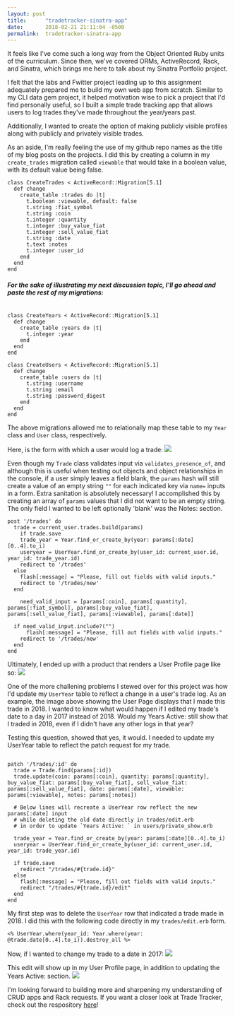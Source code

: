 ```yaml
---
layout: post
title:      "tradetracker-sinatra-app"
date:       2018-02-21 21:11:04 -0500
permalink:  tradetracker-sinatra-app
---
```


It feels like I've come such a long way from the Object Oriented Ruby units of the curriculum. Since then, we've covered ORMs, ActiveRecord, Rack, and Sinatra, which brings me here to talk about my Sinatra Portfolio project.

I felt that the labs and Fwitter project leading up to this assignment adequately prepared me to build my own web app from scratch. Similar to my CLI data gem project, it helped motivation wise to pick a project that I'd find personally useful, so I built a simple trade tracking app that allows users to log trades they've made throughout the year/years past.

Additionally, I wanted to create the option of making publicly visible profiles along with publicly and privately visible trades.

As an aside, I'm really feeling the use of my github repo names as the title of my blog posts on the projects. I did this by creating a column in my `create_trades` migration called `viewable` that would take in a boolean value, with its default value being false.

```
class CreateTrades < ActiveRecord::Migration[5.1]
  def change
    create_table :trades do |t|
      t.boolean :viewable, default: false
      t.string :fiat_symbol
      t.string :coin
      t.integer :quantity
      t.integer :buy_value_fiat
      t.integer :sell_value_fiat
      t.string :date
      t.text :notes
      t.integer :user_id
    end
  end
end

```

##### For the sake of illustrating my next discussion topic, I'll go ahead and paste the rest of my migrations:

```

class CreateYears < ActiveRecord::Migration[5.1]
  def change
    create_table :years do |t|
      t.integer :year
    end
  end
end

class CreateUsers < ActiveRecord::Migration[5.1]
  def change
    create_table :users do |t|
      t.string :username
      t.string :email
      t.string :password_digest
    end
  end
end

```

The above migrations allowed me to relationally map these table to my `Year` class and `User` class, respectively.

Here, is the form with which a user would log a trade:
![](https://imgur.com/CGLa6vX)

Even though my `Trade` class validates input via `validates_presence_of`, and although this is useful when testing out objects and object relationships in the console, if a user simply leaves a field blank, the `params` hash will still create a value of an empty string `""` for each indicated key via `name=` inputs in a form. Extra sanitation is absolutely necessary! I accomplished this by creating an array of `params` values that I did not want to be an empty string. The only field I wanted to be left optionally 'blank' was the Notes: section.

```
post '/trades' do
  trade = current_user.trades.build(params)
	if trade.save
    trade_year = Year.find_or_create_by(year: params[:date][0..4].to_i)
    useryear = UserYear.find_or_create_by(user_id: current_user.id, year_id: trade_year.id)
    redirect to '/trades'
  else
    flash[:message] = "Please, fill out fields with valid inputs."
    redirect to '/trades/new'
  end
	
	need_valid_input = [params[:coin], params[:quantity], params[:fiat_symbol], params[:buy_value_fiat], params[:sell_value_fiat], params[:viewable], params[:date]]

  if need_valid_input.include?("")
	  flash[:message] = "Please, fill out fields with valid inputs."
    redirect to '/trades/new'
  end
end

```

Ultimately, I ended up with a product that renders a User Profile page like so:
![](https://i.imgur.com/kv8vTxD.png)

One of the more challening problems I stewed over for this project was how I'd update my `UserYear` table to reflect a change in a user's trade log. As an example, the image above showing the User Page displays that I made this trade in 2018. I wanted to know what would happen if I edited my trade's date to a day in 2017 instead of 2018. Would my Years Active: still show that I traded in 2018, even if I didn't have any other logs in that year?

Testing this question, showed that yes, it would. I needed to update my UserYear table to reflect the patch request for my trade.

```

patch '/trades/:id' do
  trade = Trade.find(params[:id])
  trade.update(coin: params[:coin], quantity: params[:quantity], buy_value_fiat: params[:buy_value_fiat], sell_value_fiat: params[:sell_value_fiat], date: params[:date], viewable: params[:viewable], notes: params[:notes])
	
  # Below lines will recreate a UserYear row reflect the new params[:date] input
  # while deleting the old date directly in trades/edit.erb
  # in order to update `Years Active: ` in users/private_show.erb

  trade_year = Year.find_or_create_by(year: params[:date][0..4].to_i)
  useryear = UserYear.find_or_create_by(user_id: current_user.id, year_id: trade_year.id)

  if trade.save
    redirect "/trades/#{trade.id}"
  else
    flash[:message] = "Please, fill out fields with valid inputs."
    redirect "/trades/#{trade.id}/edit"
  end
end

```


My first step was to delete the `UserYear` row that indicated a trade made in 2018. I did this with the following code directly in my `trades/edit.erb` form.

```
<% UserYear.where(year_id: Year.where(year: @trade.date[0..4].to_i)).destroy_all %>
```

Now, if I wanted to change my trade to a date in 2017:
![](https://i.imgur.com/TYsTk1l.png)

This edit will show up in my User Profile page, in addition to updating the Years Active: section.
![](https://i.imgur.com/ME6mRIj.png)

I'm looking forward to building more and sharpening my understanding of CRUD apps and Rack requests. If you want a closer look at Trade Tracker, check out the respository [here](https://github.com/rh24/tradetracker-sinatra-app)!

